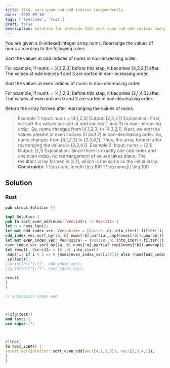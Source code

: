 ```yaml
---
title: 2164. sort even and odd indices independently
date: '2022-09-16'
tags: ['leetcode', 'rust']
draft: false
description: Solution for leetcode 2164 sort even and odd indices independently
---
```



You are given a 0-indexed integer array nums. Rearrange the values of nums according to the following rules:



Sort the values at odd indices of nums in non-increasing order.

For example, if nums <TeX>=</TeX> [4,1,2,3] before this step, it becomes [4,3,2,1] after. The values at odd indices 1 and 3 are sorted in non-increasing order.

Sort the values at even indices of nums in non-decreasing order.

For example, if nums <TeX>=</TeX> [4,1,2,3] before this step, it becomes [2,1,4,3] after. The values at even indices 0 and 2 are sorted in non-decreasing order.

Return the array formed after rearranging the values of nums.







> Example 1:
> Input: nums <TeX>=</TeX> [4,1,2,3]
> Output: [2,3,4,1]
> Explanation:
> First, we sort the values present at odd indices (1 and 3) in non-increasing order.
> So, nums changes from [4,1,2,3] to [4,3,2,1].
> Next, we sort the values present at even indices (0 and 2) in non-decreasing order.
> So, nums changes from [4,1,2,3] to [2,3,4,1].
> Thus, the array formed after rearranging the values is [2,3,4,1].
> Example 2:
> Input: nums <TeX>=</TeX> [2,1]
> Output: [2,1]
> Explanation:
> Since there is exactly one odd index and one even index, no rearrangement of values takes place.
> The resultant array formed is [2,1], which is the same as the initial array.
**Constraints:**
> 1 <TeX>\leq</TeX> nums.length <TeX>\leq</TeX> 100
> 1 <TeX>\leq</TeX> nums[i] <TeX>\leq</TeX> 100


## Solution


### Rust
```rust
pub struct Solution {}

impl Solution {
pub fn sort_even_odd(nums: Vec<i32>) -> Vec<i32> {
let n = nums.len();
let mut odd_index_vec: Vec<usize> = (0usize..n).into_iter().filter(|i| i % 2 == 1).collect();
odd_index_vec.sort_by(|a, b| nums[*b].partial_cmp(&nums[*a]).unwrap());;
let mut even_index_vec: Vec<usize> = (0usize..n).into_iter().filter(|i| i % 2 == 0).collect();
even_index_vec.sort_by(|a, b| nums[*a].partial_cmp(&nums[*b]).unwrap());;
let result: Vec<i32> = (0..n).into_iter()
.map(|i| if i % 2 == 0 {nums[even_index_vec[i/2]]} else {nums[odd_index_vec[ (i -1) /2]]})
.collect();
//println!("{:?}", odd_index_vec);
//println!("{:?}", even_index_vec);

result
}
}

// submission codes end



#[cfg(test)]
mod tests {
use super::*;



#[test]
fn test_2164() {
assert_eq!(Solution::sort_even_odd(vec![4,1,2,3]), vec![2,3,4,1]);
}
}


```
